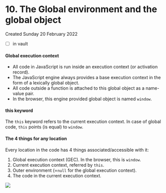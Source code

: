 # 10. The Global environment and the global object
Created Sunday 20 February 2022
- [ ] in vault

#### Global execution context
- All code in JavaScript is run inside an execution context (or activation record).
- The JavaScript engine always provides a base execution context in the form of a lexically global object.
- All code outside a function is attached to this global object as a name-value pair.
- In the browser, this engine provided global object is named `window`.

#### this keyword
The `this` keyword refers to the current execution context. In case of global code, `this` points (is equal) to `window`.

#### The 4 things for any location
Every location in the code has 4 things associated/accessible with it:
1. Global execution context (GEC). In the browser, this is `window`.
2. Current execution context, referred by `this`.
3. Outer environment (=`null` for the global execution context).
4. The code in the current execution context.

![](Pasted%20image%2020220301190805.png)